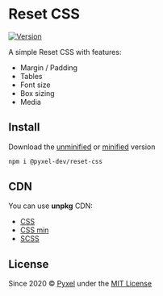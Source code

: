 # Reset CSS

[![Version](https://img.shields.io/github/release/pyxel-dev/reset-css.svg)](https://github.com/pyxel-dev/reset-css/releases)

A simple Reset CSS with features:

* Margin / Padding
* Tables
* Font size
* Box sizing
* Media

## Install

Download the [unminified](https://raw.githubusercontent.com/pyxel-dev/reset-css/master/reset.css) or [minified](https://raw.githubusercontent.com/pyxel-dev/reset-css/master/reset.min.css) version

```sh
npm i @pyxel-dev/reset-css
```

## CDN

You can use **unpkg** CDN:

* [CSS](https://unpkg.com/@pyxeldev/reset-css/reset.css)
* [CSS min](https://unpkg.com/@pyxeldev/reset-css/reset.min.css)
* [SCSS](https://unpkg.com/@pyxeldev/reset-css/reset.scss)

## License

Since 2020 &copy; [Pyxel](https://pyxel.dev) under the [MIT License](https://github.com/pyxel-dev/reset-css/blob/master/licence.md)
